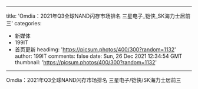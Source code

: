 
---
title: 'Omdia：2021年Q3全球NAND闪存市场排名 三星电子_铠侠_SK海力士居前三'
categories: 
 - 新媒体
 - 199IT
 - 首页更新
headimg: 'https://picsum.photos/400/300?random=1132'
author: 199IT
comments: false
date: Sun, 26 Dec 2021 12:34:54 GMT
thumbnail: 'https://picsum.photos/400/300?random=1132'
---

<div>   
Omdia：2021年Q3全球NAND闪存市场排名 三星电子/铠侠/SK海力士居前三  
</div>
            